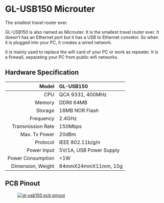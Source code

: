 # GL-USB150 Microuter

The smallest travel router ever.

GL-USB150 is also named as Microuter. It is the smallest travel router ever. It doesn't has an Ethernet port but it has a USB to Ethernet convetor. So when it is plugged into your PC, it creates a wired network.

It is mainly used to replace the wifi card of your PC or work as repeater. It is a firewall, separating your PC from public wifi networks.

## Hardware Specification

|             Model | GL-USB150               |
| ----------------: | :---------------------- |
|               CPU | QCA 9331, 400MHz        |
|            Memory | DDRII 64MB              |
|           Storage | 16MB NOR Flash          |
|         Frequency | 2.4GHz                  |
| Transmission Rate | 150Mbps                 |
|     Max. Tx Power | 20dBm                   |
|          Protocol | IEEE 802.11b/g/n        |
|       Power Input | 5V/1A, USB Power Supply |
| Power Consumption | <1W                     |
| Dimension, Weight | 84mmX24mmX11mm, 10g     |

## PCB Pinout

<div class="gl-lightbox" itemscope itemtype="http://schema.org/ImageGallery">
  <figure itemprop="associatedMedia" itemscope itemtype="http://schema.org/ImageObject">
    <a href="https://static.gl-inet.com/docs/en/2.x/hardware/usb150/src/GL-USB150-PINOUT-1.jpg" itemprop="contentUrl" data-size="2000x1500">
      <img src="https://static.gl-inet.com/docs/en/2.x/hardware/usb150/src/GL-USB150-PINOUT-1.jpg" itemprop="thumbnail" alt="gl-usb150 pcb pinout" loading="lazy" />
    </a>
  </figure>
</div>
   
